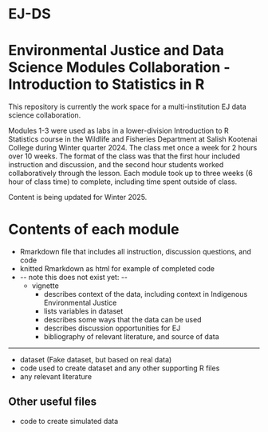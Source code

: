 # EJ-DS
<!-- README.md is generated from README.Rmd. Please edit that file -->
<!-- can add figure file path here if need figures -->

# Environmental Justice and Data Science Modules Collaboration - Introduction to Statistics in R 

This repository is currently the work space for a multi-institution EJ
data science collaboration.

Modules 1-3 were used as labs in a lower-division Introduction to R Statistics course in the Wildlife and Fisheries Department at Salish Kootenai College during Winter quarter 2024. The class met once a week for 2 hours over 10 weeks. The format of the class was that the first hour included instruction and discussion, and the second hour students worked collaboratively through the lesson. Each module took up to three weeks (6 hour of class time) to complete, including time spent outside of class. 

Content is being updated for Winter 2025. 

# Contents of each module

-   Rmarkdown file that includes all instruction, discussion questions, and code
-   knitted Rmarkdown as html for example of completed code 
-   -- note this does not exist yet: --
    -   vignette
        -   describes context of the data, including context in Indigenous Environmental Justice
        -   lists variables in dataset
        -   describes some ways that the data can be used
        -   describes discussion opportunities for EJ
        -   bibliography of relevant literature, and source of data
-   ---
-   dataset (Fake dataset, but based on real data) 
-   code used to create dataset and any other supporting R files 
-   any relevant literature 
  

## Other useful files
-   code to create simulated data
